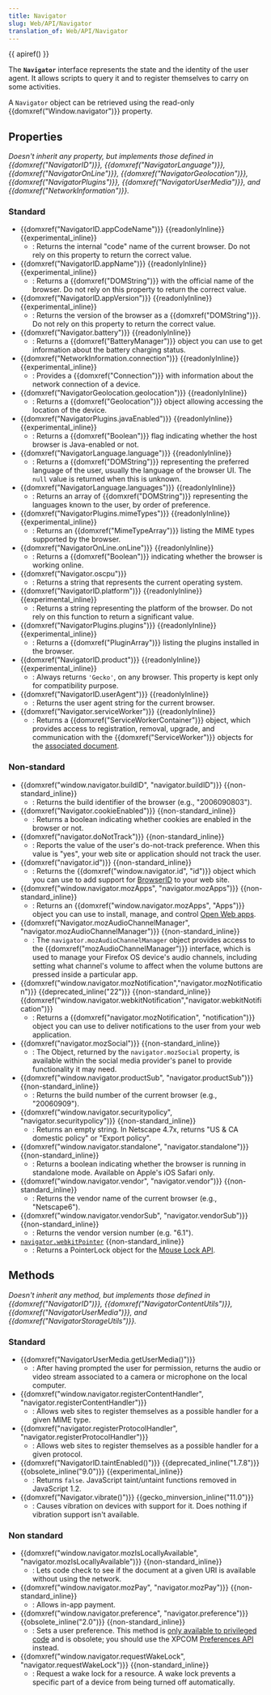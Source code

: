 ```yaml
---
title: Navigator
slug: Web/API/Navigator
translation_of: Web/API/Navigator
---
```

{{ apiref() }}

The **`Navigator`** interface represents the state and the identity of the user agent. It allows scripts to query it and to register themselves to carry on some activities.

A `Navigator` object can be retrieved using the read-only {{domxref("Window.navigator")}} property.

## Properties

_Doesn't inherit any property, but implements those defined in {{domxref("NavigatorID")}}, {{domxref("NavigatorLanguage")}}, {{domxref("NavigatorOnLine")}}, {{domxref("NavigatorGeolocation")}}, {{domxref("NavigatorPlugins")}}, {{domxref("NavigatorUserMedia")}}, and {{domxref("NetworkInformation")}}._

### Standard

- {{domxref("NavigatorID.appCodeName")}} {{readonlyInline}}{{experimental_inline}}
  - : Returns the internal "code" name of the current browser. Do not rely on this property to return the correct value.
- {{domxref("NavigatorID.appName")}} {{readonlyInline}}{{experimental_inline}}
  - : Returns a {{domxref("DOMString")}} with the official name of the browser. Do not rely on this property to return the correct value.
- {{domxref("NavigatorID.appVersion")}} {{readonlyInline}}{{experimental_inline}}
  - : Returns the version of the browser as a {{domxref("DOMString")}}. Do not rely on this property to return the correct value.
- {{domxref("Navigator.battery")}} {{readonlyInline}}
  - : Returns a {{domxref("BatteryManager")}} object you can use to get information about the battery charging status.
- {{domxref("NetworkInformation.connection")}} {{readonlyInline}}{{experimental_inline}}
  - : Provides a {{domxref("Connection")}} with information about the network connection of a device.
- {{domxref("NavigatorGeolocation.geolocation")}} {{readonlyInline}}
  - : Returns a {{domxref("Geolocation")}} object allowing accessing the location of the device.
- {{domxref("NavigatorPlugins.javaEnabled")}} {{readonlyInline}}{{experimental_inline}}
  - : Returns a {{domxref("Boolean")}} flag indicating whether the host browser is Java-enabled or not.
- {{domxref("NavigatorLanguage.language")}} {{readonlyInline}}
  - : Returns a {{domxref("DOMString")}} representing the preferred language of the user, usually the language of the browser UI. The `null` value is returned when this is unknown.
- {{domxref("NavigatorLanguage.languages")}} {{readonlyInline}}
  - : Returns an array of {{domxref("DOMString")}} representing the languages known to the user, by order of preference.
- {{domxref("NavigatorPlugins.mimeTypes")}} {{readonlyInline}}{{experimental_inline}}
  - : Returns an {{domxref("MimeTypeArray")}} listing the MIME types supported by the browser.
- {{domxref("NavigatorOnLine.onLine")}} {{readonlyInline}}
  - : Returns a {{domxref("Boolean")}} indicating whether the browser is working online.
- {{domxref("Navigator.oscpu")}}
  - : Returns a string that represents the current operating system.
- {{domxref("NavigatorID.platform")}} {{readonlyInline}}{{experimental_inline}}
  - : Returns a string representing the platform of the browser. Do not rely on this function to return a significant value.
- {{domxref("NavigatorPlugins.plugins")}} {{readonlyInline}}{{experimental_inline}}
  - : Returns a {{domxref("PluginArray")}} listing the plugins installed in the browser.
- {{domxref("NavigatorID.product")}} {{readonlyInline}} {{experimental_inline}}
  - : Always returns `'Gecko'`, on any browser. This property is kept only for compatibility purpose.
- {{domxref("NavigatorID.userAgent")}} {{readonlyInline}}
  - : Returns the user agent string for the current browser.
- {{domxref("Navigator.serviceWorker")}} {{readonlyInline}}
  - : Returns a {{domxref("ServiceWorkerContainer")}} object, which provides access to registration, removal, upgrade, and communication with the {{domxref("ServiceWorker")}} objects for the [associated document](https://html.spec.whatwg.org/multipage/browsers.html#concept-document-window).

### Non-standard

- {{domxref("window.navigator.buildID", "navigator.buildID")}} {{non-standard_inline}}
  - : Returns the build identifier of the browser (e.g., "2006090803").
- {{domxref("Navigator.cookieEnabled")}} {{non-standard_inline}}
  - : Returns a boolean indicating whether cookies are enabled in the browser or not.
- {{domxref("navigator.doNotTrack")}} {{non-standard_inline}}
  - : Reports the value of the user's do-not-track preference. When this value is "yes", your web site or application should not track the user.
- {{domxref("navigator.id")}} {{non-standard_inline}}
  - : Returns the {{domxref("window.navigator.id", "id")}} object which you can use to add support for [BrowserID](/pl/docs/BrowserID "BrowserID") to your web site.
- {{domxref("window.navigator.mozApps", "navigator.mozApps")}} {{non-standard_inline}}
  - : Returns an {{domxref("window.navigator.mozApps", "Apps")}} object you can use to install, manage, and control [Open Web apps](/Open_Web_Apps "Open Web apps").
- {{domxref("Navigator.mozAudioChannelManager", "navigator.mozAudioChannelManager")}} {{non-standard_inline}}
  - : The `navigator.mozAudioChannelManager` object provides access to the {{domxref("mozAudioChannelManager")}} interface, which is used to manage your Firefox OS device's audio channels, including setting what channel's volume to affect when the volume buttons are pressed inside a particular app.
- {{domxref("window.navigator.mozNotification","navigator.mozNotification")}} {{deprecated_inline("22")}} {{non-standard_inline}}
  {{domxref("window.navigator.webkitNotification","navigator.webkitNotification")}}
  - : Returns a {{domxref("navigator.mozNotification", "notification")}} object you can use to deliver notifications to the user from your web application.
- {{domxref("navigator.mozSocial")}} {{non-standard_inline}}
  - : The Object, returned by the `navigator.mozSocial` property, is available within the social media provider's panel to provide functionality it may need.
- {{domxref("window.navigator.productSub", "navigator.productSub")}} {{non-standard_inline}}
  - : Returns the build number of the current browser (e.g., "20060909").
- {{domxref("window.navigator.securitypolicy", "navigator.securitypolicy")}} {{non-standard_inline}}
  - : Returns an empty string. In Netscape 4.7x, returns "US & CA domestic policy" or "Export policy".
- {{domxref("window.navigator.standalone", "navigator.standalone")}} {{non-standard_inline}}
  - : Returns a boolean indicating whether the browser is running in standalone mode. Available on Apple's iOS Safari only.
- {{domxref("window.navigator.vendor", "navigator.vendor")}} {{non-standard_inline}}
  - : Returns the vendor name of the current browser (e.g., "Netscape6").
- {{domxref("window.navigator.vendorSub", "navigator.vendorSub")}} {{non-standard_inline}}
  - : Returns the vendor version number (e.g. "6.1").
- [`navigator.webkitPointer`](/pl/docs/API/Pointer_Lock_API "Mouse Lock API") {{non-standard_inline}}
  - : Returns a PointerLock object for the [Mouse Lock API](/pl/docs/API/Pointer_Lock_API "Mouse Lock API").

## Methods

_Doesn't inherit any method, but implements those defined in {{domxref("NavigatorID")}}, {{domxref("NavigatorContentUtils")}}, _{{domxref("NavigatorUserMedia")}},_ and {{domxref("NavigatorStorageUtils")}}._

### Standard

- {{domxref("NavigatorUserMedia.getUserMedia()")}}
  - : After having prompted the user for permission, returns the audio or video stream associated to a camera or microphone on the local computer.
- {{domxref("window.navigator.registerContentHandler", "navigator.registerContentHandler")}}
  - : Allows web sites to register themselves as a possible handler for a given MIME type.
- {{domxref("navigator.registerProtocolHandler", "navigator.registerProtocolHandler")}}
  - : Allows web sites to register themselves as a possible handler for a given protocol.
- {{domxref("NavigatorID.taintEnabled()")}} {{deprecated_inline("1.7.8")}} {{obsolete_inline("9.0")}} {{experimental_inline}}
  - : Returns `false`. JavaScript taint/untaint functions removed in JavaScript 1.2.
- {{domxref("Navigator.vibrate()")}} {{gecko_minversion_inline("11.0")}}
  - : Causes vibration on devices with support for it. Does nothing if vibration support isn't available.

### Non standard

- {{domxref("window.navigator.mozIsLocallyAvailable", "navigator.mozIsLocallyAvailable")}} {{non-standard_inline}}
  - : Lets code check to see if the document at a given URI is available without using the network.
- {{domxref("window.navigator.mozPay", "navigator.mozPay")}} {{non-standard_inline}}
  - : Allows in-app payment.
- {{domxref("window.navigator.preference", "navigator.preference")}} {{obsolete_inline("2.0")}} {{non-standard_inline}}
  - : Sets a user preference. This method is [only available to privileged code](http://www.faqts.com/knowledge_base/view.phtml/aid/1608/fid/125/lang/en) and is obsolete; you should use the XPCOM [Preferences API](/pl/docs/Preferences_API "Preferences_API") instead.
- {{domxref("window.navigator.requestWakeLock", "navigator.requestWakeLock")}} {{non-standard_inline}}
  - : Request a wake lock for a resource. A wake lock prevents a specific part of a device from being turned off automatically.
